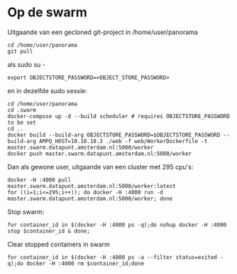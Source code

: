 Op de swarm
===========

Uitgaande van een gecloned git-project in /home/user/panorama


```
cd /home/user/panorama
git pull
```

als sudo su - 

```
export OBJECTSTORE_PASSWORD=<OBJECT_STORE_PASSWORD>
```

en in dezelfde sudo sessie:

```
cd /home/user/panorama
cd .swarm
docker-compose up -d --build scheduler # requires OBJECTSTORE_PASSWORD to be set
cd ..
docker build --build-arg OBJECTSTORE_PASSWORD=$OBJECTSTORE_PASSWORD --build-arg AMPQ_HOST=10.10.10.3 ./web -f web/WorkerDockerfile -t master.swarm.datapunt.amsterdam.nl:5000/worker
docker push master.swarm.datapunt.amsterdam.nl:5000/worker
```


Dan als gewone user, uitgaande van een cluster met 295 cpu's:

```
docker -H :4000 pull master.swarm.datapunt.amsterdam.nl:5000/worker:latest
for ((i=1;i<=295;i++)); do docker -H :4000 run -d master.swarm.datapunt.amsterdam.nl:5000/worker; done
```


Stop swarm:
```
for container_id in $(docker -H :4000 ps -q);do nohup docker -H :4000 stop $container_id & done;
```

Clear stopped containers in swarm
```
for container_id in $(docker -H :4000 ps -a --filter status=exited -q);do docker -H :4000 rm $container_id;done
```
